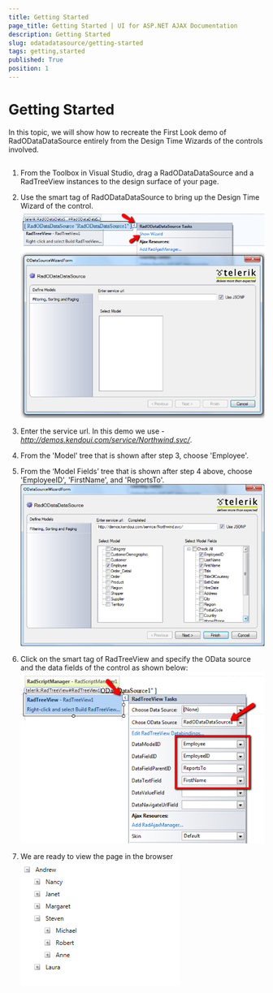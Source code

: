 ```yaml
---
title: Getting Started
page_title: Getting Started | UI for ASP.NET AJAX Documentation
description: Getting Started
slug: odatadatasource/getting-started
tags: getting,started
published: True
position: 1
---
```


# Getting Started



In this topic, we will show how to recreate the First Look demo of RadODataDataSource entirely from the Design Time Wizards of the controls involved.

## 

1. From the Toolbox in Visual Studio, drag a RadODataDataSource and a RadTreeView instances to the design surface of your page.

1. Use the smart tag of RadODataDataSource to bring up the Design Time Wizard of the control.![Design Wizard](images/odatadatasource-design-wizard.png)

1. Enter the service url. In this demo we use -*http://demos.kendoui.com/service/Northwind.svc/*.

1. From the 'Model' tree that is shown after step 3, choose 'Employee'.

1. From the ‘Model Fields’ tree that is shown after step 4 above, choose 'EmployeeID', 'FirstName', and 'ReportsTo'.![Define Models](images/odatadatasource-define-models.png)

1. Click on the smart tag of RadTreeView and specify the OData source and the data fields of the control as shown below:![Treeview Wizard](images/odatadatasource-treeview-wizard.png)

1. We are ready to view the page in the browser![Treeview Page](images/odatadatasource-treeview-page.png)
